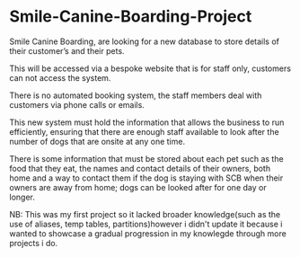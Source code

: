 # Smile-Canine-Boarding-Project

Smile Canine Boarding, are looking for a new database to store details of their customer’s and their pets. 

This will be accessed via a bespoke website that is for staff only, customers can not access the system. 

There is no automated booking system, the staff members deal with customers via phone calls or emails. 

This new system must hold the information that allows the business to run efficiently, ensuring that there are enough staff available to look after the number of dogs that are onsite at any one time. 

There is some information that must be stored about each pet such as the food that they eat, the names and contact details of their owners, both home and a way to contact them if the dog is staying with SCB when their owners are away from home; dogs can be looked after for one day or longer.

NB: This was my first project so it lacked broader knowledge(such as the use of aliases, temp tables, partitions)however i didn't update it because i wanted to showcase a gradual progression in my knowlegde through more projects i do. 
